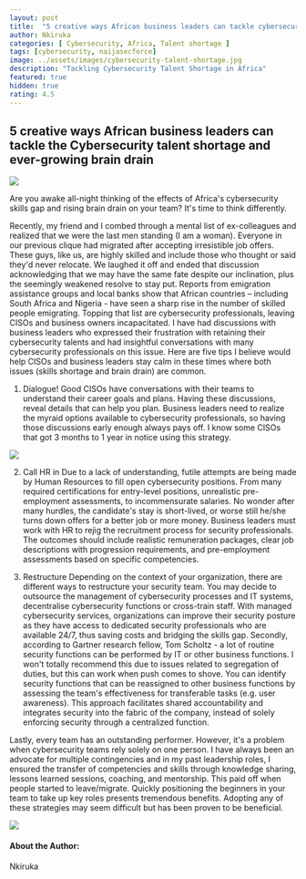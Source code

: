 ```yaml
---
layout: post
title:  "5 creative ways African business leaders can tackle cybersecurity talent shortage and ever-growing brain drain"
author: Nkiruka
categories: [ Cybersecurity, Africa, Talent shortage ]
tags: [cybersecurity, naijasecforce]
image: ../assets/images/cybersecurity-talent-shortage.jpg
description: "Tackling Cybersecurity Talent Shortage in Africa"
featured: true
hidden: true
rating: 4.5
---
```


## 5 creative ways African business leaders can tackle the Cybersecurity talent shortage and ever-growing brain drain

![](../assets/images/cybersecurity-talent-shortage.jpg)

Are you awake all-night thinking of the effects of Africa's cybersecurity skills gap and rising brain drain on your team? It's time to think differently.

Recently, my friend and I combed through a mental list of ex-colleagues and realized that we were the last men standing (I am a woman). Everyone in our previous clique had migrated after accepting irresistible job offers. These guys, like us, are highly skilled and include those who thought or said they'd never relocate. We laughed it off and ended that discussion acknowledging that we may have the same fate despite our inclination, plus the seemingly weakened resolve to stay put.
Reports from emigration assistance groups and local banks show that African countries – including South Africa and Nigeria - have seen a sharp rise in the number of skilled people emigrating. Topping that list are cybersecurity professionals, leaving CISOs and business owners incapacitated. I have had discussions with business leaders who expressed their frustration with retaining their cybersecurity talents and had insightful conversations with many cybersecurity professionals on this issue. Here are five tips I believe would help CISOs and business leaders stay calm in these times where both issues (skills shortage and brain drain) are common.

1. Dialogue!
Good CISOs have conversations with their teams to understand their career goals and plans. Having these discussions, reveal details that can help you plan. Business leaders need to realize the myraid options available to cybersecurity professionals, so having those discussions early enough always pays off. I know some CISOs that got 3 months to 1 year in notice using this strategy.

![](../assets/images/cybersecurity-talent-shortage-dialogue.jpg)

2. Call HR in
Due to a lack of understanding, futile attempts are being made by Human Resources to fill open cybersecurity positions. From many required certifications for entry-level positions, unrealistic pre-employment assessments, to incommensurate salaries. No wonder after many hurdles, the candidate's stay is short-lived, or worse still he/she turns down offers for a better job or more money. Business leaders must work with HR to rejig the recruitment process for security professionals. The outcomes should include realistic remuneration packages, clear job descriptions with progression requirements, and pre-employment assessments based on specific competencies.

3. Restructure
Depending on the context of your organization, there are different ways to restructure your security team. You may decide to outsource the management of cybersecurity processes and IT systems, decentralise cybersecurity functions or cross-train staff.
With managed cybersecurity services, organizations can improve their security posture as they have access to dedicated security professionals who are available 24/7, thus saving costs and bridging the skills gap.
Secondly, according to Gartner research fellow, Tom Scholtz - a lot of routine security functions can be performed by IT or other business functions. I won't totally recommend this due to issues related to segregation of duties, but this can work when push comes to shove. You can identify security functions that can be reassigned to other business functions by assessing the team's effectiveness for transferable tasks (e.g. user awareness). This approach facilitates shared accountability and integrates security into the fabric of the company, instead of solely enforcing security through a centralized function.

Lastly, every team has an outstanding performer. However, it's a problem when cybersecurity teams rely solely on one person. I have always been an advocate for multiple contingencies and in my past leadership roles, I ensured the transfer of competencies and skills through knowledge sharing, lessons learned sessions, coaching, and mentorship. This paid off when people started to leave/migrate. Quickly positioning the beginners in your team to take up key roles presents tremendous benefits. Adopting any of these strategies may seem difficult but has been proven to be beneficial.

![](../assets/images/cybersecurity-talent-shortage-restructure.jpg)


#### About the Author:
Nkiruka


